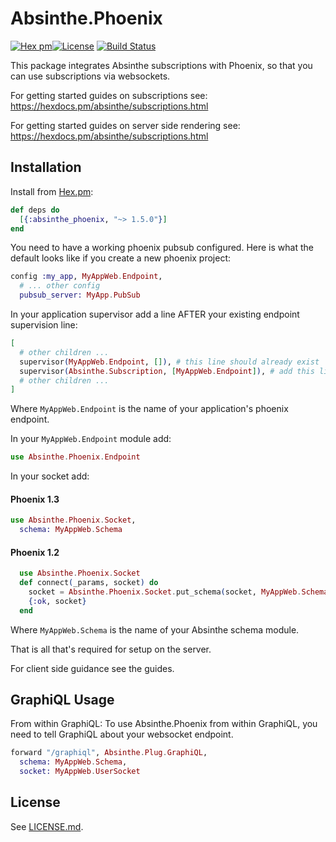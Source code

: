 # Absinthe.Phoenix

[![Hex pm](http://img.shields.io/hexpm/v/absinthe_phoenix.svg?style=flat)](https://hex.pm/packages/absinthe_phoenix)[![License](https://img.shields.io/badge/License-MIT-blue.svg)](https://opensource.org/licenses/MIT)
[![Build Status](https://travis-ci.org/absinthe-graphql/absinthe_phoenix.svg?branch=master)](https://travis-ci.org/absinthe-graphql/absinthe_phoenix)

This package integrates Absinthe subscriptions with Phoenix, so that you can use subscriptions via websockets.

For getting started guides on subscriptions see: https://hexdocs.pm/absinthe/subscriptions.html

For getting started guides on server side rendering see: https://hexdocs.pm/absinthe/subscriptions.html

## Installation

Install from [Hex.pm](https://hex.pm/packages/absinthe_phoenix):

```elixir
def deps do
  [{:absinthe_phoenix, "~> 1.5.0"}]
end
```

You need to have a working phoenix pubsub configured. Here is what the default looks like if you create a new phoenix project:

```elixir
config :my_app, MyAppWeb.Endpoint,
  # ... other config
  pubsub_server: MyApp.PubSub
```

In your application supervisor add a line AFTER your existing endpoint supervision
line:

```elixir
[
  # other children ...
  supervisor(MyAppWeb.Endpoint, []), # this line should already exist
  supervisor(Absinthe.Subscription, [MyAppWeb.Endpoint]), # add this line
  # other children ...
]
```

Where `MyAppWeb.Endpoint` is the name of your application's phoenix endpoint.

In your `MyAppWeb.Endpoint` module add:

```elixir
use Absinthe.Phoenix.Endpoint
```

In your socket add:

#### Phoenix 1.3

```elixir
use Absinthe.Phoenix.Socket,
  schema: MyAppWeb.Schema
```

#### Phoenix 1.2

```elixir
  use Absinthe.Phoenix.Socket
  def connect(_params, socket) do
    socket = Absinthe.Phoenix.Socket.put_schema(socket, MyAppWeb.Schema)
    {:ok, socket}
  end
```

Where `MyAppWeb.Schema` is the name of your Absinthe schema module.

That is all that's required for setup on the server.

For client side guidance see the guides.

## GraphiQL Usage

From within GraphiQL:
To use Absinthe.Phoenix from within GraphiQL, you need to tell GraphiQL about your websocket endpoint.

```elixir
forward "/graphiql", Absinthe.Plug.GraphiQL,
  schema: MyAppWeb.Schema,
  socket: MyAppWeb.UserSocket
```

## License

See [LICENSE.md](./LICENSE.md).
